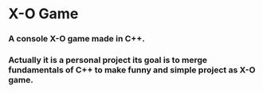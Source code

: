 # X-O Game
### A console X-O game made in C++.
### Actually it is a personal project its goal is to merge fundamentals of C++ to make funny and simple project as X-O game.
